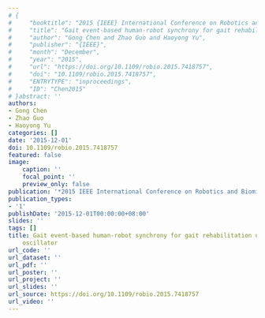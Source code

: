 ```yaml
---
# {
#     "booktitle": "2015 {IEEE} International Conference on Robotics and Biomimetics ({ROBIO})",
#     "title": "Gait event-based human-robot synchrony for gait rehabilitation using adaptive oscillator",
#     "author": "Gong Chen and Zhao Guo and Haoyong Yu",
#     "publisher": "{IEEE}",
#     "month": "December",
#     "year": "2015",
#     "url": "https://doi.org/10.1109/robio.2015.7418757",
#     "doi": "10.1109/robio.2015.7418757",
#     "ENTRYTYPE": "inproceedings",
#     "ID": "Chen2015"
# }abstract: ''
authors:
- Gong Chen
- Zhao Guo
- Haoyong Yu
categories: []
date: '2015-12-01'
doi: 10.1109/robio.2015.7418757
featured: false
image:
    caption: ''
    focal_point: ''
    preview_only: false
publication: '*2015 IEEE International Conference on Robotics and Biomimetics (ROBIO),December*'
publication_types:
- '1'
publishDate: '2015-12-01T00:00:00+08:00'
slides: ''
tags: []
title: Gait event-based human-robot synchrony for gait rehabilitation using adaptive
    oscillator
url_code: ''
url_dataset: ''
url_pdf: ''
url_poster: ''
url_project: ''
url_slides: ''
url_source: https://doi.org/10.1109/robio.2015.7418757
url_video: ''
---
```

